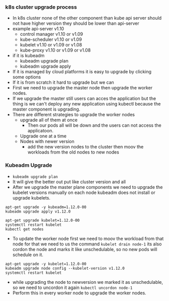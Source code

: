 ### k8s cluster upgrade process

* In k8s cluster none of the other component than kube api server should not have higher version they should be lower than api-server
* example api-server v1.10
    * control manager v1.10 or v1.09
    * kube-scheduler v1.10 or v1.09
    * kubelet v1.10 or v1.09 or v1.08
    * kube-proxy v1.10 or v1.09 or v1.08
* if it is kubeadm 
    * kubeadm upgrade plan
    * kubeadm upgrade apply
* If it is managed by cloud platforms it is easy to upgrade by clicking some options
* If it is from scratch it hard to upgrade but we can
* First we need to upgrade the master node then upgrade the worker nodes.
* If we upgrade the master still users can acces the application but the thing is we can't deploy any new application using kubectl because the master component is upgrading.
* There are different strategies to upgrade the worker nodes
    * upgrade all of them at once
        * Then our pods all will be down and the users can not access the applicatoon.
    * Upgrade one at a time
    * Nodes with newer version 
        * add the new version nodes to the cluster then moov the workloads from the old nodes to new nodes

### Kubeadm Upgrade

* ```kubeadm upgrade plan```
* It will give the better out put like cluster version and all
* After we upgrade the master plane components we need to upgrade the kubelet versions manually on each node
kubeadm does not install or upgrade kubelets.
```
apt-get upgrade -y kubeadm=1.12.0-00
kubeadm upgrade apply v1.12.0
```
```
apt-get upgrade kubelet=1.12.0-00
systemctl restart kubelet
kubectl get nodes
```

* To update the worker node first we need to moov the workload from that node for that we need to us the command ```kubelet drain node-1``` its also cordon the node and marks it like unschedulable, so no new pods will schedule on it.
```apt-get upgrade -y kubeadm=1.12.0-00
apt-get upgrade -y kubelet=1.12.0-00
kubeadm upgrade node config --kubelet-version v1.12.0
systemctl restart kubelet
```
* while upgrading the node to newversion we marked it as unschedulable, so we need to uncordon it again
```kubectl uncordon node-1```
* Perform this in every worker node to upgrade the worker nodes.

